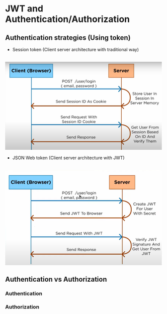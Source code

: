 # JWT and Authentication/Authorization 

## Authentication strategies (Using token)


* Session token (Client server architecture with traditional way)
<br> <br />

![alt text](https://github.com/HOLAPH/authentication-authorization-and-JWT/blob/main/Images/Screenshot%202022-09-23%20112131.png)

* JSON Web token (Client server architecture with JWT)
<br> <br />  

![alt text](https://github.com/HOLAPH/authentication-authorization-and-JWT/blob/main/Images/Screenshot.png)


## Authentication vs Authorization

### Authentication



### Authorization


